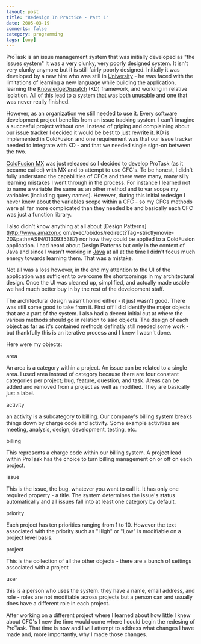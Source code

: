 ```yaml
---
layout: post
title: "Redesign In Practice - Part 1"
date: 2005-03-19
comments: false
category: programming
tags: [oop]
---
```

ProTask is an issue management system that was initially developed as "the
issues system" It was a very clunky, very poorly designed system. It isn't
very clunky anymore but it is still fairly poorly designed. Initially it was
developed by a new hire who was still in
[University](http://www.marshall.edu/) \- he was faced with the limitations of
learning a new language while building the application, learning the
[KnowledgeDispatch](http://knowledgedispatch.com/) (KD) framework, and working
in relative isolation. All of this lead to a system that was both unusable and
one that was never really finished.

However, as an organization we still needed to use it. Every software
development project benefits from an issue tracking system. I can't imagine a
succesful project without one. Instead of griping and complaining about our
issue tracker I decided it would be best to just rewrite it. KD is implemented
in ColdFusion and one requirement was that our issue tracker needed to
integrate with KD - and that we needed single sign-on between the two.

[ColdFusion MX](http://www.macromedia.com/software/coldfusion/) was just
released so I decided to develop ProTask (as it became called) with MX and to
attempt to use CFC's. To be honest, I didn't fully understand the capabilities
of CFCs and there were many, many silly learning mistakes I went through in
the process. For instance I learned not to name a variable the same as an
other method and to var scope my variables (including query names). However,
during this initial redesign I never knew about the variables scope within a
CFC - so my CFCs methods were all far more complicated than they needed be and
basically each CFC was just a function library.

I also didn't know anything at all about [Design Patterns](http://www.amazon.c
om/exec/obidos/redirect?Tag=strictlymovie-20&path=ASIN/0130935387) nor how
they could be applied to a ColdFusion application. I had heard about Design
Patterns but only in the context of Java and since I wasn't working in
[Java](http://java.sun.com/) at all at the time I didn't focus much energy
towards learning them. That was a mistake.

Not all was a loss however, in the end my attention to the UI of the
application was sufficient to overcome the shortcomings in my architectural
design. Once the UI was cleaned up, simplified, and actually made usable we
had much better buy in by the rest of the development staff.

The architectural design wasn't horrid either - it just wasn't good. There was
still some good to take from it. First off I did identify the major objects
that are a part of the system. I also had a decent initial cut at where the
various methods should go in relation to said objects. The design of each
object as far as it's contained methods definatly still needed some work - but
thankfully this is an iterative process and I knew I wasn't done.

Here were my objects:



area



An area is a category within a project. An issue can be related to a single area. I used area instead of category because there are four constant categories per project; bug, feature, question, and task. Areas can be added and removed from a project as well as modified. They are basically just a label.

activity



an activity is a subcategory to billing. Our company's billing system breaks things down by charge code and activity. Some example activities are meeting, analysis, design, development, testing, etc.

billing



This represents a charge code within our billing system. A project lead within ProTask has the choice to turn billing management on or off on each project.

issue



This is the issue, the bug, whatever you want to call it. It has only one required property - a title. The system determines the issue's status automatically and all issues fall into at least one category by default.

priority



Each project has ten priorities ranging from 1 to 10. However the text associated with the priority such as "High" or "Low" is modifiable on a project level basis.

project



This is the collection of all the other objects - there are a bunch of settings associated with a project

user



this is a person who uses the system. they have a name, email address, and role - roles are not modifiable across projects but a person can and usually does have a different role in each project.



After working on a different project where I learned about how little I knew
about CFC's I new the time would come where I could begin the redesing of
ProTask. That time is now and I will attempt to address what changes I have
made and, more importantly, why I made those changes.
